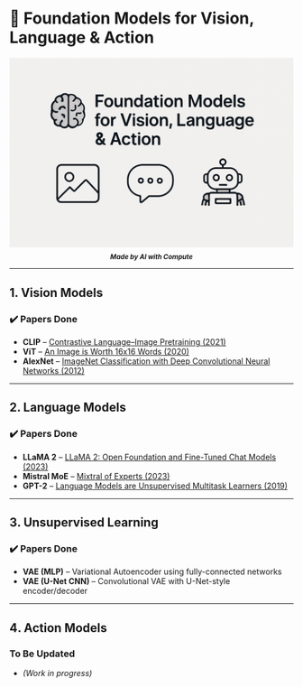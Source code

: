 # 🧠 Foundation Models for Vision, Language & Action

<p align="center">
  <img src="main.png" alt="Foundation Models Header" width="600"/>
  <br>
<sub><strong><em>Made by AI with Compute</em></strong></sub>
</p>

---

## 1️. Vision Models

### ✔️ Papers Done 
- **CLIP** – [Contrastive Language–Image Pretraining (2021)](https://arxiv.org/abs/2103.00020)  
- **ViT** – [An Image is Worth 16x16 Words (2020)](https://arxiv.org/abs/2010.11929)  
- **AlexNet** – [ImageNet Classification with Deep Convolutional Neural Networks (2012)](https://papers.nips.cc/paper/4824-imagenet-classification-with-deep-convolutional-neural-networks.pdf)

---

## 2️. Language Models

### ✔️ Papers Done
- **LLaMA 2** – [LLaMA 2: Open Foundation and Fine-Tuned Chat Models (2023)](https://arxiv.org/abs/2307.09288)
- **Mistral MoE** – [Mixtral of Experts (2023)](https://arxiv.org/abs/2401.04088)
- **GPT-2** – [Language Models are Unsupervised Multitask Learners (2019)](https://cdn.openai.com/better-language-models/language_models_are_unsupervised_multitask_learners.pdf)

---

## 3️. Unsupervised Learning

### ✔️ Papers Done
- **VAE (MLP)** – Variational Autoencoder using fully-connected networks
- **VAE (U-Net CNN)** – Convolutional VAE with U-Net-style encoder/decoder 

--- 

## 4️. Action Models 

### To Be Updated
- *(Work in progress)*

